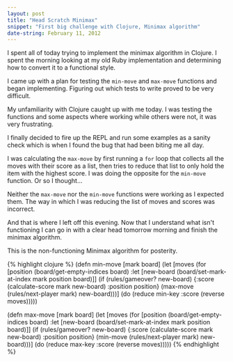 ```yaml
---
layout: post
title: "Head Scratch Minimax"
snippet: "First big challenge with Clojure, Minimax algorithm"
date-string: February 11, 2012
---
```


I spent all of today trying to implement the minimax algorithm in
Clojure. I spent the morning looking at my old Ruby implementation and
determining how to convert it to a functional style.

I came up with a plan for testing the `min-move` and `max-move` functions
and began implementing. Figuring out which tests to write proved to be
very difficult. 

My unfamiliarity with Clojure caught up with me today. I was testing the
functions and some aspects where working while others were not, it was
very frustrating. 

I finally decided to fire up the REPL and run some examples as a sanity
check which is when I found the bug that had been biting me all day. 

I was calculating the `max-move` by first running a `for` loop that collects
all the moves with their score as a list, then tries to reduce that list to only
hold the item with the highest score. I was doing the opposite for the
`min-move` function. Or so I thought...

Neither the `max-move` nor the `min-move` functions were working as I
expected them. The way in which I was reducing the list of moves and
scores was incorrect. 

And that is where I left off this evening. Now that I understand what
isn't functioning I can go in with a clear head tomorrow morning and
finish the minimax algorithm. 

This is the non-functioning Minimax algorithm for posterity.

{% highlight clojure %}
(defn min-move [mark board]
  (let [moves
       (for [position (board/get-empty-indices board) 
             :let [new-board (board/set-mark-at-index mark position board)]]
         (if (rules/gameover? new-board) 
           {:score (calculate-score mark new-board)
            :position position}
           (max-move (rules/next-player mark) new-board)))]
    (do
      (reduce min-key :score (reverse moves)))))

(defn max-move [mark board]
  (let [moves
       (for [position (board/get-empty-indices board)
             :let [new-board (board/set-mark-at-index mark position board)]]
         (if (rules/gameover? new-board)
           {:score (calculate-score mark new-board)
            :position position}
           (min-move (rules/next-player mark) new-board)))]
    (do
      (reduce max-key :score (reverse moves)))))
{% endhighlight %}
